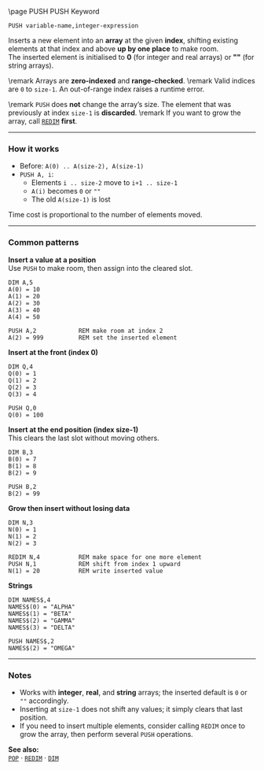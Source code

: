 \page PUSH PUSH Keyword
```basic
PUSH variable-name,integer-expression
```

Inserts a new element into an **array** at the given **index**, shifting existing elements at that index and above **up by one place** to make room.  
The inserted element is initialised to **0** (for integer and real arrays) or **""** (for string arrays).


\remark Arrays are **zero-indexed** and **range-checked**.
\remark Valid indices are `0` to `size-1`. An out-of-range index raises a runtime error.


\remark `PUSH` does **not** change the array’s size. The element that was previously at index `size-1` is **discarded**.
\remark If you want to grow the array, call [`REDIM`](https://github.com/brainboxdotcc/retro-rocket/wiki/REDIM) **first**.

---

### How it works

- Before: `A(0) .. A(size-2), A(size-1)`
- `PUSH A, i`:
  - Elements `i .. size-2` move to `i+1 .. size-1`
  - `A(i)` becomes `0` or `""`
  - The old `A(size-1)` is lost

Time cost is proportional to the number of elements moved.

---

### Common patterns

**Insert a value at a position**  
Use `PUSH` to make room, then assign into the cleared slot.
```basic
DIM A,5
A(0) = 10
A(1) = 20
A(2) = 30
A(3) = 40
A(4) = 50

PUSH A,2            REM make room at index 2
A(2) = 999          REM set the inserted element
```

**Insert at the front (index 0)**
```basic
DIM Q,4
Q(0) = 1
Q(1) = 2
Q(2) = 3
Q(3) = 4

PUSH Q,0
Q(0) = 100
```

**Insert at the end position (index size-1)**  
This clears the last slot without moving others.
```basic
DIM B,3
B(0) = 7
B(1) = 8
B(2) = 9

PUSH B,2
B(2) = 99
```

**Grow then insert without losing data**
```basic
DIM N,3
N(0) = 1
N(1) = 2
N(2) = 3

REDIM N,4           REM make space for one more element
PUSH N,1            REM shift from index 1 upward
N(1) = 20           REM write inserted value
```

**Strings**
```basic
DIM NAMES$,4
NAMES$(0) = "ALPHA"
NAMES$(1) = "BETA"
NAMES$(2) = "GAMMA"
NAMES$(3) = "DELTA"

PUSH NAMES$,2
NAMES$(2) = "OMEGA"
```

---

### Notes

- Works with **integer**, **real**, and **string** arrays; the inserted default is `0` or `""` accordingly.
- Inserting at `size-1` does not shift any values; it simply clears that last position.
- If you need to insert multiple elements, consider calling `REDIM` once to grow the array, then perform several `PUSH` operations.

**See also:**  
[`POP`](https://github.com/brainboxdotcc/retro-rocket/wiki/POP) ·
[`REDIM`](https://github.com/brainboxdotcc/retro-rocket/wiki/REDIM) ·
[`DIM`](https://github.com/brainboxdotcc/retro-rocket/wiki/DIM)
